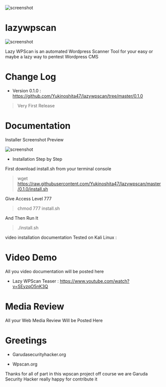 ![screenshot](https://s-media-cache-ak0.pinimg.com/originals/40/bb/fc/40bbfccc6ff8587d252768f62b4dbc0c.jpg)

# lazywpscan

![screenshot](https://scontent-sin6-2.xx.fbcdn.net/v/t1.0-9/22050289_917179581769211_3256534237421873016_n.png?oh=4c48e3a25efde684e75ad13a5ee06267&oe=5A4CB62F)

Lazy WPScan is an automated Wordpress Scanner Tool for your easy or maybe a lazy way to pentest Wordpress CMS

# Change Log
- Version 0.1.0 : https://github.com/Yukinoshita47/lazywpscan/tree/master/0.1.0
> Very First Release

# Documentation

Installer Screenshot Preview

![screenshot](https://scontent-sin6-2.xx.fbcdn.net/v/t1.0-9/21767903_917967951690374_1419084752251033568_n.png?oh=132292bbb4b03ecf051a79b17e26b13a&oe=5A837E78)

- Installation Step by Step

First download install.sh from your terminal console

> wget https://raw.githubusercontent.com/Yukinoshita47/lazywpscan/master/0.1.0/install.sh

Give Access Level 777

> chmod 777 install.sh

And Then Run It

> ./install.sh

video installation documentation Tested on Kali Linux : 

# Video Demo
All you video documentation will be posted here

- Lazy WPScan Teaser : https://www.youtube.com/watch?v=SEyzqO5nK3Q

# Media Review
All your Web Media Review Will be Posted Here

# Greetings

- Garudasecurityhacker.org 

- Wpscan.org

Thanks for all of part in this wpscan project off course we are Garuda Security Hacker really happy for contribute it

